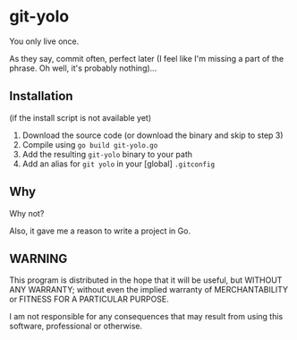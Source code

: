 # git-yolo

You only live once.

As they say, commit often, perfect later (I feel like I'm missing a part of the phrase. Oh well, it's probably nothing)...

## Installation

(if the install script is not available yet)

1. Download the source code (or download the binary and skip to step 3)
2. Compile using `go build git-yolo.go`
3. Add the resulting `git-yolo` binary to your path
4. Add an alias for `git yolo` in your [global] `.gitconfig`

## Why

Why not?

Also, it gave me a reason to write a project in Go.

## WARNING

This program is distributed in the hope that it will be useful,
but WITHOUT ANY WARRANTY; without even the implied warranty of
MERCHANTABILITY or FITNESS FOR A PARTICULAR PURPOSE.

I am not responsible for any consequences that may result from using this software,
professional or otherwise.
